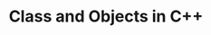 ---
id: c++-classes-and-objects
title: Class and Objects in C++
sidebar_label: Class and Objects in C++
sidebar_position: 1
tags:
  [
    c++,
    programming,
    c++ classes,
    c++ objects,
    object oriented programming,
    c++ OOP,
    classes and objects
  ]
description: In this tutorial, we'll explore classes and objects in C++. We'll cover how to define classes, create objects, and access their members. Additionally, we'll delve into constructors, destructors, and member functions, essential components for building robust and reusable code. Understanding classes and objects is fundamental to object-oriented programming in C++, enabling you to organize and encapsulate data and functionality effectively.
---